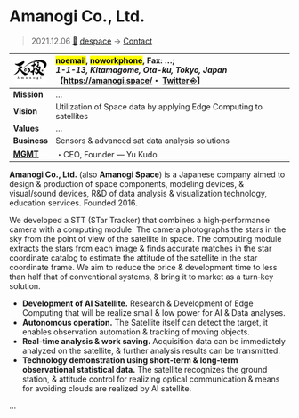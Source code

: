 # Amanogi Co., Ltd.
> 2021.12.06 [🚀](../../index/index.md) [despace](../index.md) → [Contact](../contact.md)

|[![](../f/contact/a/amanogi_logo1_thumb.webp)](../f/contact/a/amanogi_logo1.webp)|<mark>noemail</mark>, <mark>noworkphone</mark>, Fax: …;<br> *1-1-13, Kitamagome, Ota-ku, Tokyo, Japan*<br> 【<https://amanogi.space/>・ [Twitter ⎆](https://twitter.com/AmanogiPR)】|
|:-|:-|
|**Mission**|…|
|**Vision**|Utilization of Space data by applying Edge Computing to satellites|
|**Values**|…|
|**Business**|Sensors & advanced sat data analysis solutions|
|**[MGMT](../mgmt.md)**|・CEO, Founder — Yu Kudo|

**Amanogi Co., Ltd.** (also **Amanogi Space**) is a Japanese company aimed to design & production of space components, modeling devices, & visual/sound devices, R&D of data analysis & visualization technology, education services. Founded 2016.

We developed a STT (STar Tracker) that combines a high‑performance camera with a computing module.  The camera photographs the stars in the sky from the point of view of the satellite in space. The computing module extracts the stars from each image & finds accurate matches in the star coordinate catalog to estimate the attitude of the satellite in the star coordinate frame. We aim to reduce the price & development time to less than half that of conventional systems, & bring it to market as a turn‑key solution.

   - **Development of AI Satellite.** Research & Development of Edge Computing that will be realize small & low power for AI & Data analyses.
   - **Autonomous operation.** The Satellite itself can detect the target, it enables observation automation & tracking of moving objects.
   - **Real‑time analysis & work saving.** Acquisition data can be immediately analyzed on the satellite, & further analysis results can be transmitted.
   - **Technology demonstration using short‑term & long‑term observational statistical data.** The satellite recognizes the ground station, & attitude control for realizing optical communication & means for avoiding clouds are realized by AI satellite.

<p style="page-break-after:always"> </p>

…

